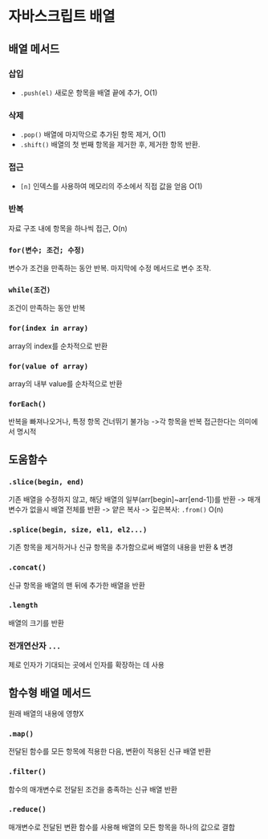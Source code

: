 # 자바스크립트 배열

## 배열 메서드

### 삽입

- `.push(el)`
  새로운 항목을 배열 끝에 추가, O(1)

### 삭제

- `.pop()`
  배열에 마지막으로 추가된 항목 제거, O(1)
- `.shift()`
  배열의 첫 번째 항목을 제거한 후, 제거한 항목 반환.

### 접근

- `[n]`
  인덱스를 사용하여 메모리의 주소에서 직접 값을 얻음 O(1)

### 반복

자료 구조 내에 항목을 하나씩 접근, O(n)

### `for(변수; 조건; 수정)`

변수가 조건을 만족하는 동안 반복. 마지막에 수정 메서드로 변수 조작.

### `while(조건)`

조건이 만족하는 동안 반복

### `for(index in array)`

array의 index를 순차적으로 반환

### `for(value of array)`

array의 내부 value를 순차적으로 반환

### `forEach()`

반복을 빠져나오거나, 특정 항목 건너뛰기 불가능
->각 항목을 반복 접근한다는 의미에서 명시적

## 도움함수

### `.slice(begin, end)`

기존 배열을 수정하지 않고, 해당 배열의 일부(arr[begin]~arr[end-1])를 반환
-> 매개변수가 없을시 배열 전체를 반환
-> 얕은 복사
-> 깊은복사: `.from()` O(n)

### `.splice(begin, size, el1, el2...)`

기존 항목을 제거하거나 신규 항목을 추가함으로써 배열의 내용을 반환 & 변경

### `.concat()`

신규 항목을 배열의 맨 뒤에 추가한 배열을 반환

### `.length`

배열의 크기를 반환

### 전개연산자 `...`

제로 인자가 기대되는 곳에서 인자를 확장하는 데 사용

## 함수형 배열 메서드

원래 배열의 내용에 영향X

### `.map()`

전달된 함수를 모든 항목에 적용한 다음, 변환이 적용된 신규 배열 반환

### `.filter()`

함수의 매개변수로 전달된 조건을 충족하는 신규 배열 반환

### `.reduce()`

매개변수로 전달된 변환 함수를 사용해 배열의 모든 항목을 하나의 값으로 결합
